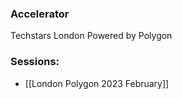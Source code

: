 
### Accelerator
Techstars London Powered by Polygon
 
### Sessions: 
- [[London Polygon 2023 February]]


